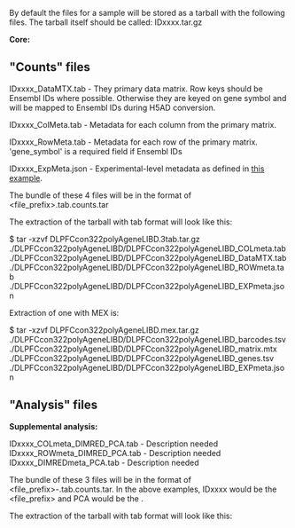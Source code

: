 By default the files for a sample will be stored as a tarball with the following files.  The tarball itself should be called:  IDxxxx.tar.gz

**Core:**

## "Counts" files

IDxxxx_DataMTX.tab - They primary data matrix. Row keys should be Ensembl IDs where possible.  Otherwise they are keyed on gene symbol and will be mapped to Ensembl IDs during H5AD conversion.

IDxxxx_ColMeta.tab - Metadata for each column from the primary matrix.

IDxxxx_RowMeta.tab - Metadata for each row of the primary matrix.  'gene_symbol' is a required field if Ensembl IDs

IDxxxx_ExpMeta.json - Experimental-level metadata as defined in [this example](https://github.com/jorvis/gEAR/blob/master/www/user_templates/metadata_template.xlsx).

The bundle of these 4 files will be in the format of <file_prefix>.tab.counts.tar

The extraction of the tarball with tab format will look like this:

$ tar -xzvf DLPFCcon322polyAgeneLIBD.3tab.tar.gz
./DLPFCcon322polyAgeneLIBD/DLPFCcon322polyAgeneLIBD_COLmeta.tab
./DLPFCcon322polyAgeneLIBD/DLPFCcon322polyAgeneLIBD_DataMTX.tab
./DLPFCcon322polyAgeneLIBD/DLPFCcon322polyAgeneLIBD_ROWmeta.tab
./DLPFCcon322polyAgeneLIBD/DLPFCcon322polyAgeneLIBD_EXPmeta.json

Extraction of one with MEX is:

$ tar -xzvf DLPFCcon322polyAgeneLIBD.mex.tar.gz
./DLPFCcon322polyAgeneLIBD/DLPFCcon322polyAgeneLIBD_barcodes.tsv
./DLPFCcon322polyAgeneLIBD/DLPFCcon322polyAgeneLIBD_matrix.mtx
./DLPFCcon322polyAgeneLIBD/DLPFCcon322polyAgeneLIBD_genes.tsv
./DLPFCcon322polyAgeneLIBD/DLPFCcon322polyAgeneLIBD_EXPmeta.json

## "Analysis" files

**Supplemental analysis:**

IDxxxx_COLmeta_DIMRED_PCA.tab - Description needed
IDxxxx_ROWmeta_DIMRED_PCA.tab - Description needed
IDxxxx_DIMREDmeta_PCA.tab - Description needed

The bundle of these 3 files will be in the format of <file_prefix>-<analysis>.tab.counts.tar.  In the above examples, IDxxxx would be the <file_prefix> and PCA would be the <analysis>.

The extraction of the tarball with tab format will look like this:
